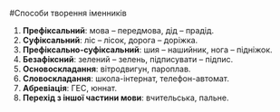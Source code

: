 #Способи творення iменникiв

1. <strong>Префiксальний</strong>: мова – передмова, дiд – прадiд.
2. <strong>Суфiксальний</strong>: лiс – лiсок, дорога – дорiжка.
3. <strong>Префiксально-суфiксальний</strong>: шия – нашийник, нога – пiднiжок.
4. <strong>Безафiксний</strong>: зелений – зелень, пiдписувати – пiдпис.
5. <strong>Основоскладання</strong>: вiтродвигун, пароплав.
6. <strong>Словоскладання</strong>: школа-iнтернат, телефон-автомат.
7. <strong>Абревiацiя</strong>: ГЕС, юннат.
8. <strong>Перехiд з iншої частини мови</strong>: вчительська, пальне.